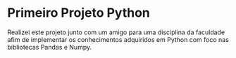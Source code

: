 # Primeiro Projeto Python

Realizei este projeto junto com um amigo para uma disciplina da faculdade afim de implementar os conhecimentos adquiridos em Python com foco nas bibliotecas Pandas e Numpy.
